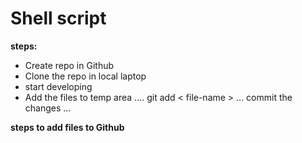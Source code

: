 # Shell script

**steps:**

* Create repo in Github
* Clone the repo in local laptop
* start developing 
* Add the files to temp area
....
git add < file-name >
...
commit the changes
...

**steps to add files to Github**

